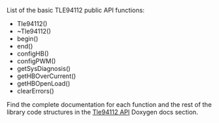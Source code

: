 
List of the basic TLE94112 public API functions:

* Tle94112()
* ~Tle94112()
* begin()
* end()
* configHB()
* configPWM()
* getSysDiagnosis()
* getHBOverCurrent()
* getHBOpenLoad()
* clearErrors()

Find the complete documentation for each function and the rest of the library code structures in the [Tle94112 API](https://infineon.github.io/DC-Motor-Control-TLE94112EL/d5/dd0/group__tle94112api.html) Doxygen docs section.
